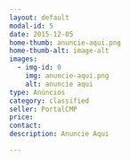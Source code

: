 ```yaml
---
layout: default
modal-id: 5
date: 2015-12-05
home-thumb: anuncie-aqui.png
home-thumb-alt: image-alt
images:
  - img-id: 0
    img: anuncie-aqui.png
    alt: anuncie aqui
type: Anúncios
category: classified
seller: PortalCMP
price:
contact:
description: Anuncie Aqui

---
```

